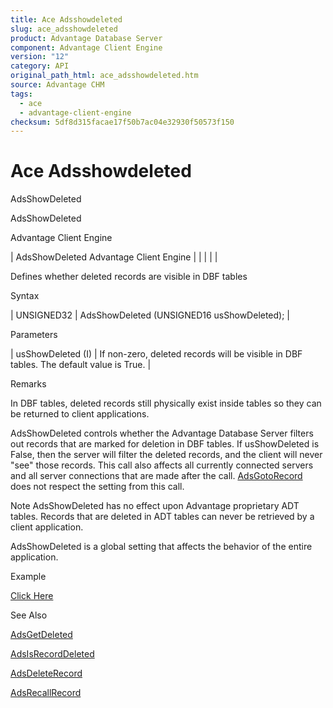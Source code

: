 ```yaml
---
title: Ace Adsshowdeleted
slug: ace_adsshowdeleted
product: Advantage Database Server
component: Advantage Client Engine
version: "12"
category: API
original_path_html: ace_adsshowdeleted.htm
source: Advantage CHM
tags:
  - ace
  - advantage-client-engine
checksum: 5df8d315facae17f50b7ac04e32930f50573f150
---
```


# Ace Adsshowdeleted

AdsShowDeleted

AdsShowDeleted

Advantage Client Engine

| AdsShowDeleted  Advantage Client Engine |  |  |  |  |

Defines whether deleted records are visible in DBF tables

Syntax

| UNSIGNED32 | AdsShowDeleted (UNSIGNED16 usShowDeleted); |

Parameters

| usShowDeleted (I) | If non-zero, deleted records will be visible in DBF tables. The default value is True. |

Remarks

In DBF tables, deleted records still physically exist inside tables so they can be returned to client applications.

AdsShowDeleted controls whether the Advantage Database Server filters out records that are marked for deletion in DBF tables. If usShowDeleted is False, then the server will filter the deleted records, and the client will never "see" those records. This call also affects all currently connected servers and all server connections that are made after the call. [AdsGotoRecord](ace_adsgotorecord.md) does not respect the setting from this call.

Note AdsShowDeleted has no effect upon Advantage proprietary ADT tables. Records that are deleted in ADT tables can never be retrieved by a client application.

AdsShowDeleted is a global setting that affects the behavior of the entire application.

Example

[Click Here](ace_examples.md#adsshowdeletedexample)

See Also

[AdsGetDeleted](ace_adsgetdeleted.md)

[AdsIsRecordDeleted](ace_adsisrecorddeleted.md)

[AdsDeleteRecord](ace_adsdeleterecord.md)

[AdsRecallRecord](ace_adsrecallrecord.md)
